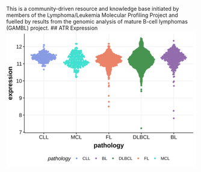 
This is a community-driven resource and knowledge base initiated by members of the Lymphoma/Leukemia Molecular Profiling Project and fuelled by results from the genomic analysis of mature B-cell lymphomas (GAMBL) project. ## ATR Expression
![image](images/gene_expression/ATR_by_pathology.svg)
<!-- ORIGIN: reddyGeneticFunctionalDrivers2017 -->

